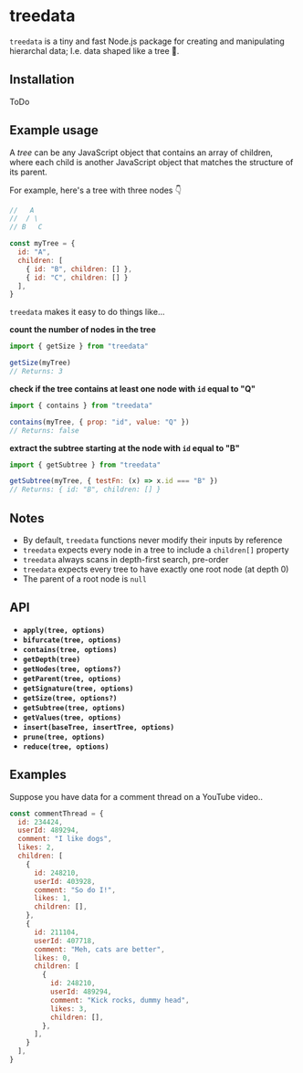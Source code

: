 # treedata
`treedata` is a tiny and fast Node.js package for creating and manipulating hierarchal data; I.e. data shaped like a tree 🌲.

## Installation
ToDo

## Example usage
A _tree_ can be any JavaScript object that contains an array of children, where each child is another JavaScript object that matches the structure of its parent.

For example, here's a tree with three nodes 👇

```js
//   A
//  / \
// B   C

const myTree = {
  id: "A",
  children: [
    { id: "B", children: [] },
    { id: "C", children: [] }
  ],
}
```

`treedata` makes it easy to do things like...

**count the number of nodes in the tree**
```js
import { getSize } from "treedata"

getSize(myTree) 
// Returns: 3
```

**check if the tree contains at least one node with `id` equal to "Q"**
```js
import { contains } from "treedata"

contains(myTree, { prop: "id", value: "Q" }) 
// Returns: false
```

**extract the subtree starting at the node with `id` equal to "B"**
```js
import { getSubtree } from "treedata"

getSubtree(myTree, { testFn: (x) => x.id === "B" }) 
// Returns: { id: "B", children: [] }
```

## Notes
- By default, `treedata` functions never modify their inputs by reference
- `treedata` expects every node in a tree to include a `children[]` property
- `treedata` always scans in depth-first search, pre-order
- `treedata` expects every tree to have exactly one root node (at depth 0)
- The parent of a root node is `null`

## API
- **`apply(tree, options)`**
- **`bifurcate(tree, options)`**
- **`contains(tree, options)`**
- **`getDepth(tree)`**
- **`getNodes(tree, options?)`**
- **`getParent(tree, options)`**
- **`getSignature(tree, options)`**
- **`getSize(tree, options?)`**
- **`getSubtree(tree, options)`**
- **`getValues(tree, options)`**
- **`insert(baseTree, insertTree, options)`**
- **`prune(tree, options)`**
- **`reduce(tree, options)`**

## Examples
Suppose you have data for a comment thread on a YouTube video..

```js
const commentThread = {
  id: 234424,
  userId: 489294,
  comment: "I like dogs",
  likes: 2,
  children: [
    {
      id: 248210,
      userId: 403928,
      comment: "So do I!",
      likes: 1,
      children: [],
    },
    {
      id: 211104,
      userId: 407718,
      comment: "Meh, cats are better",
      likes: 0,
      children: [
        {
          id: 248210,
          userId: 489294,
          comment: "Kick rocks, dummy head",
          likes: 3,
          children: [],
        },
      ],
    }
  ],
}
```